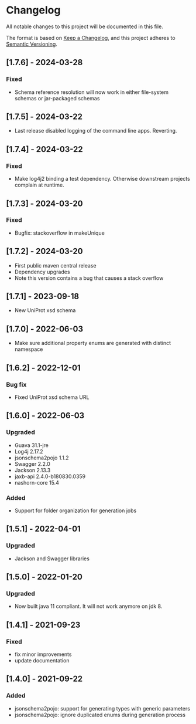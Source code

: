 # Changelog
All notable changes to this project will be documented in this file.

The format is based on [Keep a Changelog](https://keepachangelog.com/en/1.0.0/),
and this project adheres to [Semantic Versioning](https://semver.org/spec/v2.0.0.html).
## [1.7.6] - 2024-03-28
### Fixed
- Schema reference resolution will now work in either file-system schemas or jar-packaged schemas  

## [1.7.5] - 2024-03-22
- Last release disabled logging of the command line apps. Reverting.

## [1.7.4] - 2024-03-22
### Fixed
- Make log4j2 binding a test dependency. Otherwise downstream projects complain at runtime.

## [1.7.3] - 2024-03-20
### Fixed
- Bugfix: stackoverflow in makeUnique 

## [1.7.2] - 2024-03-20
- First public maven central release
- Dependency upgrades
- Note this version contains a bug that causes a stack overflow

## [1.7.1] -  2023-09-18
- New UniProt xsd schema

## [1.7.0] -  2022-06-03
- Make sure additional property enums are generated with distinct namespace

## [1.6.2] -  2022-12-01
### Bug fix
- Fixed UniProt xsd schema URL

## [1.6.0] -  2022-06-03
### Upgraded
- Guava 31.1-jre
- Log4j 2.17.2
- jsonschema2pojo 1.1.2
- Swagger 2.2.0
- Jackson 2.13.3
- jaxb-api 2.4.0-b180830.0359
- nashorn-core 15.4

### Added
- Support for folder organization for generation jobs

## [1.5.1] -  2022-04-01
### Upgraded
- Jackson and Swagger libraries

## [1.5.0] -  2022-01-20
### Upgraded
- Now built java 11 compliant. It will not work anymore on jdk 8.

## [1.4.1] -  2021-09-23
### Fixed
- fix minor improvements
- update documentation

## [1.4.0] -  2021-09-22
### Added
- jsonschema2pojo: support for generating types with generic parameters
- jsonschema2pojo: ignore duplicated enums during generation process